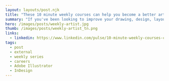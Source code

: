 ```yaml
---
layout: layouts/post.njk
title: "These 10 minute weekly courses can help you become a better artist and designer"
summary: "If you've been looking to improve your drawing, design, layout and photo editing skills, but keep a busy schedule, then these weekly series can help. They release once a week and include short, actionable tips and techniques from world class authors."
hero: /images/posts/weekly-artist.jpg
thumb: /images/posts/weekly-artist_tn.png
links:
  - linkedin: https://www.linkedin.com/pulse/10-minute-weekly-courses-can-help-you-become-better-ray-villalobos
tags:
  - post
  - external
  - weekly series
  - careers
  - Adobe Illustrator
  - InDesign
---
```

